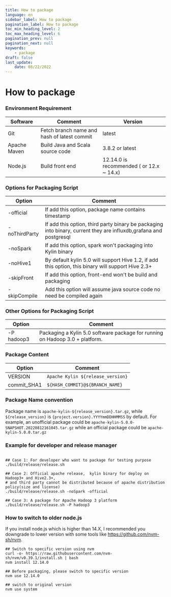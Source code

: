```yaml
---
title: How to package
language: en
sidebar_label: How to package
pagination_label: How to package
toc_min_heading_level: 2
toc_max_heading_level: 6
pagination_prev: null
pagination_next: null
keywords:
    - package
draft: false
last_update:
    date: 08/22/2022
---
```


# How to package

### Environment Requirement

| Software      | Comment                                      |    Version     |
|---------------| ---------------------------------------------|----------------|
| Git           |  Fetch branch name and hash of latest commit | latest         |
| Apache Maven  |  Build Java and Scala source code            | 3.8.2 or latest         |  
| Node.js       |  Build front end                             | 12.14.0 is recommended ( or 12.x ~ 14.x) |


### Options for Packaging Script

|         Option       |     Comment                                        | 
|--------------------  | ---------------------------------------------------|
| -official            | If add this option, package name contains timestamp| 
| -noThirdParty        | If add this option, third party binary be packaging into binary, current they are influxdb,grafana and postgresql |
| -noSpark             | If add this option, spark won't packaging into Kylin binary |
| -noHive1             | By default kylin 5.0 will support Hive 1.2, if add this option, this binary will support Hive 2.3+ |
| -skipFront           | If add this option, front-end won't be build and packaging |
| -skipCompile         | Add this option will assume java source code no need be compiled again |

### Other Options for Packaging Script
|         Option       |     Comment                                        | 
|--------------------  | ---------------------------------------------------|
| -P hadoop3           | Packaging a Kylin 5.0 software package for running on Hadoop 3.0 + platform.|

### Package Content

|         Option       |     Comment    | 
|--------------------  | ---------------|
| VERSION              | `Apache Kylin ${release_version}`  |
| commit_SHA1          | `${HASH_COMMIT}@${BRANCH_NAME}`    |

### Package Name convention

Package name is `apache-kylin-${release_version}.tar.gz`, while `${release_version}` is `{project.version}.YYYYmmDDHHMMSS` by default.
For example, an unofficial package could be `apache-kylin-5.0.0-SNAPSHOT.20220812161045.tar.gz` while an official package could be `apache-kylin-5.0.0.tar.gz`

### Example for developer and release manager

```shell

## Case 1: For developer who want to package for testing purpose
./build/release/release.sh 

## Case 2: Official apache release,  kylin binary for deploy on Hadoop3+ and Hive2.3+, 
# and third party cannot be distributed because of apache distribution policy(size and license)
./build/release/release.sh -noSpark -official 

## Case 3: A package for Apache Hadoop 3 platform
./build/release/release.sh -P hadoop3
```

### How to switch to older node.js

If you install node.js which is higher than 14.X, I recommended you downgrade to lower version with some tools like https://github.com/nvm-sh/nvm.

```shell
## Switch to specific version using nvm
curl -o- https://raw.githubusercontent.com/nvm-sh/nvm/v0.39.1/install.sh | bash
nvm install 12.14.0

## Before packaging, please switch to specific version 
nvm use 12.14.0

## switch to original version
nvm use system
```
